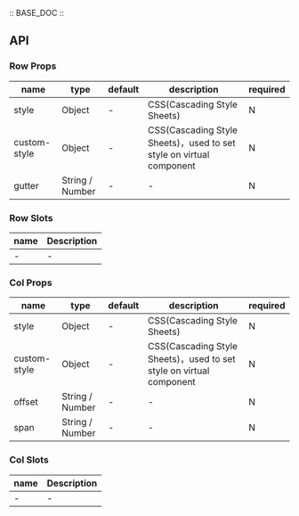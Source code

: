 :: BASE_DOC ::

## API

### Row Props

name | type | default | description | required
-- | -- | -- | -- | --
style | Object | - | CSS(Cascading Style Sheets) | N
custom-style | Object | - | CSS(Cascading Style Sheets)，used to set style on virtual component | N
gutter | String / Number | - | \- | N

### Row Slots

name | Description
-- | --
\- | \-


### Col Props

name | type | default | description | required
-- | -- | -- | -- | --
style | Object | - | CSS(Cascading Style Sheets) | N
custom-style | Object | - | CSS(Cascading Style Sheets)，used to set style on virtual component | N
offset | String / Number | - | \- | N
span | String / Number | - | \- | N

### Col Slots

name | Description
-- | --
\- | \-
